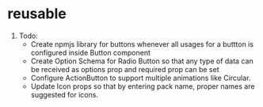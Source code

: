 # reusable

1. Todo:
   - Create npmjs library for buttons whenever all usages for a buttton is configured inside Button component
   - Create Option Schema for Radio Button so that any type of data can be received as options prop and required prop can be set
   - Configure ActionButton to support multiple animations like Circular.
   - Update Icon props so that by entering pack name, proper names are suggested for icons.
